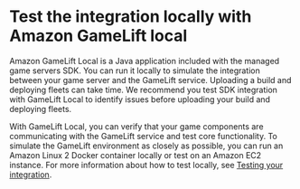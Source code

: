 # Test the integration locally with Amazon GameLift local<a name="gamelift_quickstart_customservers_test"></a>

 Amazon GameLift Local is a Java application included with the managed game servers SDK\. You can run it locally to simulate the integration between your game server and the GameLift service\. Uploading a build and deploying fleets can take time\. We recommend you test SDK integration with GameLift Local to identify issues before uploading your build and deploying fleets\. 

 With GameLift Local, you can verify that your game components are communicating with the GameLift service and test core functionality\. To simulate the GameLift environment as closely as possible, you can run an Amazon Linux 2 Docker container locally or test on an Amazon EC2 instance\. For more information about how to test locally, see [Testing your integration](integration-testing-local.md)\. 
